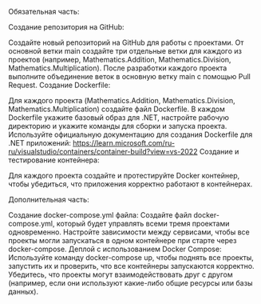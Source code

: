 Обязательная часть:

Создание репозитория на GitHub:

Создайте новый репозиторий на GitHub для работы с проектами.
От основной ветки main создайте три отдельные ветки для каждого из проектов (например, Mathematics.Addition, Mathematics.Division, Mathematics.Multiplication).
После разработки каждого проекта выполните объединение веток в основную ветку main с помощью Pull Request.
Создание Dockerfile:

Для каждого проекта (Mathematics.Addition, Mathematics.Division, Mathematics.Multiplication) создайте файл Dockerfile.
В каждом Dockerfile укажите базовый образ для .NET, настройте рабочую директорию и укажите команды для сборки и запуска проекта.
Используйте официальную документацию для создания Dockerfile для .NET приложений: https://learn.microsoft.com/ru-ru/visualstudio/containers/container-build?view=vs-2022
Создание и тестирование контейнера:

Для каждого проекта создайте и протестируйте Docker контейнер, чтобы убедиться, что приложения корректно работают в контейнерах.

Дополнительная часть:

Создание docker-compose.yml файла:
Создайте файл docker-compose.yml, который будет управлять всеми тремя проектами одновременно.
Настройте зависимости между сервисами, чтобы все проекты могли запускаться в одном контейнере при старте через docker-compose.
Деплой с использованием Docker Compose:
Используйте команду docker-compose up, чтобы поднять все проекты, запустить их и проверить, что все контейнеры запускаются корректно.
Убедитесь, что проекты могут взаимодействовать друг с другом (например, если они используют какие-либо общие ресурсы или базы данных).